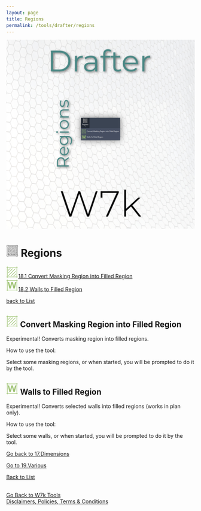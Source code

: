 ```yaml
---
layout: page
title: Regions
permalink: /tools/drafter/regions
---
```



![Regions](/images/Tools/Drafter/drafterRegions.jpg)  


# <a id="regions"></a> ![Regions](/images/Tools/Drafter/Icons/Region.png) Regions  
  
![Convert Masking Region into Filled Region](/images/Tools/Drafter/Icons/Region_Convert.png)[18.1 Convert Masking Region into Filled Region](#convert-masking-region-into-filled-region)  
![Walls to Filled Region](/images/Tools/Drafter/Icons/Region_ConvertWall.png)[18.2 Walls to Filled Region](#walls-to-filled-region)  
  

[back to List](/Drafter.md/#list)  

## <a id="convert-masking-region-into-filled-region"></a> ![Convert Masking Region into Filled Region](/images/Tools/Drafter/Icons/Region_Convert.png) Convert Masking Region into Filled Region

Experimental! Converts masking region into filled regions. 

How to use the tool:

Select some masking regions, or when started, you will be prompted to do it by the tool. 

## <a id="walls-to-filled-region"></a> ![Walls to Filled Region](/images/Tools/Drafter/Icons/Region_ConvertWall.png) Walls to Filled Region

Experimental! Converts selected walls into filled regions (works in plan only). 

How to use the tool:

Select some walls, or when started, you will be prompted to do it by the tool.



[Go back to 17.Dimensions](/DrDimensions.md/#dimensions)  

[Go to 19.Various](/DrVarious.md/#various)  

[Back to List](/Drafter.md/#list)  
  
  
<br>
<div class="backToTools">
    <a href="https://w7k.pl/tools/">Go Back to W7k Tools</a>
</div>
<div class="terms">
    <a href="https://w7k.pl/terms/">Disclaimers, Policies, Terms & Conditions</a>
</div>

